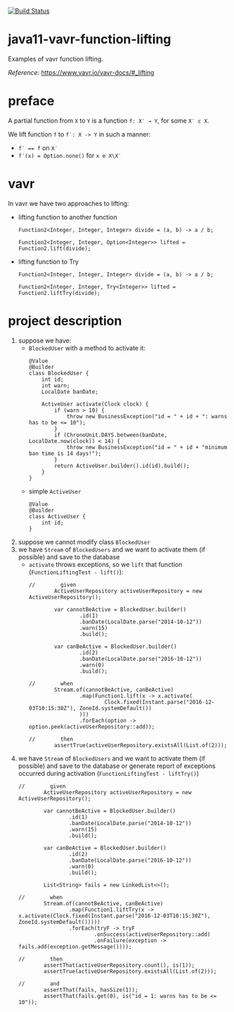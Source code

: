 [![Build Status](https://travis-ci.com/mtumilowicz/java11-vavr-function-lifting.svg?branch=master)](https://travis-ci.com/mtumilowicz/java11-vavr-function-lifting)

# java11-vavr-function-lifting
Examples of vavr function lifting.

_Reference_: https://www.vavr.io/vavr-docs/#_lifting

# preface
A partial function from `X` to `Y` is a function `f: X′ → Y`, 
for some `X′ c X`.

We lift function `f` to `f′: X -> Y` in such a manner:
* `f′ == f` on `X′`
* `f′(x) = Option.none()` for `x e X\X′`

# vavr
In vavr we have two approaches to lifting:
* lifting function to another function
    ```
    Function2<Integer, Integer, Integer> divide = (a, b) -> a / b;
    
    Function2<Integer, Integer, Option<Integer>> lifted = Function2.lift(divide);
    ```
* lifting function to Try
    ```
    Function2<Integer, Integer, Integer> divide = (a, b) -> a / b;
    
    Function2<Integer, Integer, Try<Integer>> lifted = Function2.liftTry(divide);
    ```

# project description
1. suppose we have:
    * `BlockedUser` with a method to activate it:
        ```
        @Value
        @Builder
        class BlockedUser {
            int id;
            int warn;
            LocalDate banDate;
            
            ActiveUser activate(Clock clock) {
                if (warn > 10) {
                    throw new BusinessException("id = " + id + ": warns has to be <= 10");
                }
                if (ChronoUnit.DAYS.between(banDate, LocalDate.now(clock)) < 14) {
                    throw new BusinessException("id = " + id + "minimum ban time is 14 days!");
                }
                return ActiveUser.builder().id(id).build();
            }
        }
        ```
    * simple `ActiveUser`
        ```
        @Value
        @Builder
        class ActiveUser {
            int id;
        }
        ```
1. suppose we cannot modify class `BlockedUser`
1. we have `Stream` of `BlockedUsers` and 
we want to activate them (if possible) and save 
to the database
    * `activate` throws exceptions, so we `lift` that 
    function (`FunctionLiftingTest - lift()`):
        ```
        //        given
                ActiveUserRepository activeUserRepository = new ActiveUserRepository();
        
                var cannotBeActive = BlockedUser.builder()
                        .id(1)
                        .banDate(LocalDate.parse("2014-10-12"))
                        .warn(15)
                        .build();
        
                var canBeActive = BlockedUser.builder()
                        .id(2)
                        .banDate(LocalDate.parse("2016-10-12"))
                        .warn(0)
                        .build();
        
        //        when
                Stream.of(cannotBeActive, canBeActive)
                        .map(Function1.lift(x -> x.activate(
                                Clock.fixed(Instant.parse("2016-12-03T10:15:30Z"), ZoneId.systemDefault())
                        )))
                        .forEach(option -> option.peek(activeUserRepository::add));
        
        //        then
                assertTrue(activeUserRepository.existsAll(List.of(2)));
        ```
1. we have `Stream` of `BlockedUsers` and 
   we want to activate them (if possible) and save 
   to the database or generate report of exceptions
   occurred during activation (`FunctionLiftingTest - liftTry()`)
   ```
   //        given
           ActiveUserRepository activeUserRepository = new ActiveUserRepository();
   
           var cannotBeActive = BlockedUser.builder()
                   .id(1)
                   .banDate(LocalDate.parse("2014-10-12"))
                   .warn(15)
                   .build();
   
           var canBeActive = BlockedUser.builder()
                   .id(2)
                   .banDate(LocalDate.parse("2016-10-12"))
                   .warn(0)
                   .build();
   
           List<String> fails = new LinkedList<>();
   
   //        when
           Stream.of(cannotBeActive, canBeActive)
                   .map(Function1.liftTry(x -> x.activate(Clock.fixed(Instant.parse("2016-12-03T10:15:30Z"), ZoneId.systemDefault()))))
                   .forEach(tryF -> tryF
                           .onSuccess(activeUserRepository::add)
                           .onFailure(exception -> fails.add(exception.getMessage())));
   
   //        then
           assertThat(activeUserRepository.count(), is(1));
           assertTrue(activeUserRepository.existsAll(List.of(2)));
   
   //        and
           assertThat(fails, hasSize(1));
           assertThat(fails.get(0), is("id = 1: warns has to be <= 10"));
   ```
   